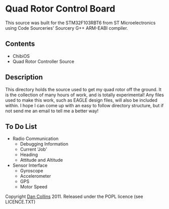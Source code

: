 # Quad Rotor Control Board

This source was built for the STM32F103RBT6 from ST Microelectronics using Code Sourceries' Sourcery G++ ARM-EABI compiler.


## Contents

* ChibiOS
* Quad Rotor Controller Source

## Description

This directory holds the source used to get my quad rotor off the ground.  It is the collection of many hours of work, and is totally experimental!
Any files used to make this work, such as EAGLE design files, will also be included within.  I hope I can come up with an easy to follow directory
structure, but if not send me an email to tell me a better way!

## To Do List
* Radio Communication
	* Debugging Information
	* Current 'Job'
	* Heading
	* Attitude and Altitude
* Sensor Interface
	* Gyroscope
	* Accelerometer
	* GPS
	* Motor Speed



Copyright [Dan Collins](http://dancollins.github.com/) 2011.  Released under the POPL licence (see LICENCE.TXT)
